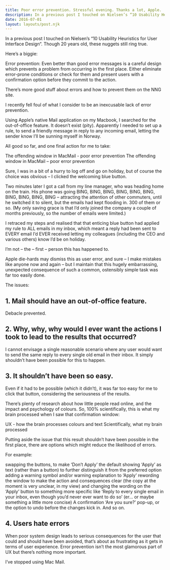 ```yaml
---
title: Poor error prevention. Stressful evening. Thanks a lot, Apple.
description: In a previous post I touched on Nielsen’s “10 Usability Heuristics for User Interface Design“...
date: 2016-07-01
layout: layouts/post.njk
---
```


In a previous post I touched on Nielsen’s “10 Usability Heuristics for User Interface Design“. Though 20 years old, these nuggets still ring true.

Here’s a biggie:

Error prevention:
Even better than good error messages is a careful design which prevents a problem from occurring in the first place. Either eliminate error-prone conditions or check for them and present users with a confirmation option before they commit to the action.

There’s more good stuff about errors and how to prevent them on the NNG site.

I recently fell foul of what I consider to be an inexcusable lack of error prevention.

Using Apple’s native Mail application on my Macbook, I searched for the out-of-office feature. It doesn’t exist (pity). Apparently I needed to set up a rule, to send a friendly message in reply to any incoming email, letting the sender know I’ll be sunning myself in Norway.

All good so far, and one final action for me to take:

The offending window in MacMail - poor error prevention
The offending window in MacMail – poor error prevention

Sure, I was in a bit of a hurry to log off and go on holiday, but of course the choice was obvious – I clicked the welcoming blue button.

Two minutes later I got a call from my line manager, who was heading home on the train. His phone was going BING, BING, BING, BING, BING, BING, BING, BING, BING, BING – attracting the attention of other commuters, until he switched it to silent, but the emails had kept flooding in. 300 of them or so. (My only saving grace is that I’d only joined the company a couple of months previously, so the number of emails were limited.)

I retraced my steps and realised that that enticing blue button had applied my rule to ALL emails in my inbox, which meant a reply had been sent to EVERY email I’d EVER received letting my colleagues (including the CEO and various others) know I’d be on holiday.

I’m not – the – first – person this has happened to.

Apple die-hards may dismiss this as user error, and sure – I make mistakes like anyone now and again – but I maintain that this hugely embarrassing, unexpected consequence of such a common, ostensibly simple task was far too easily done.

The issues:

## 1. Mail should have an out-of-office feature.
Debacle prevented.

## 2. Why, why, why would I ever want the actions I took to lead to the results that occurred?
I cannot envisage a single reasonable scenario where any user would want to send the same reply to every single old email in their inbox. It simply shouldn’t have been possible for this to happen.

## 3. It shouldn’t have been so easy.
Even if it had to be possible (which it didn’t), it was far too easy for me to click that button, considering the seriousness of the results.

There’s plenty of research about how little people read online, and the impact and psychology of colours. So, 100% scientifically, this is what my brain processed when I saw that confirmation window:

UX - how the brain processes colours and text
Scientifically, what my brain processed

Putting aside the issue that this result shouldn’t have been possible in the first place, there are options which might reduce the likelihood of errors.

For example:

swapping the buttons, to make ‘Don’t Apply’ the default
showing ‘Apply’ as text (rather than a button) to further distinguish it from the preferred option
adding a warning symbol and/or warning explanation to ‘Apply’
rewording the window to make the action and consequences clear (the copy at the moment is very unclear, in my view) and changing the wording on the ‘Apply’ button to something more specific like ‘Reply to every single email in your inbox, even though you’d never ever want to do so’ (er… or maybe something a little more concise)
A confirmation ‘Are you sure?’ pop-up, or the option to undo before the changes kick in.
And so on.

## 4. Users hate errors
When poor system design leads to serious consequences for the user that could and should have been avoided, that’s about as frustrating as it gets in terms of user experience. Error prevention isn’t the most glamorous part of UX but there’s nothing more important.

I’ve stopped using Mac Mail.

